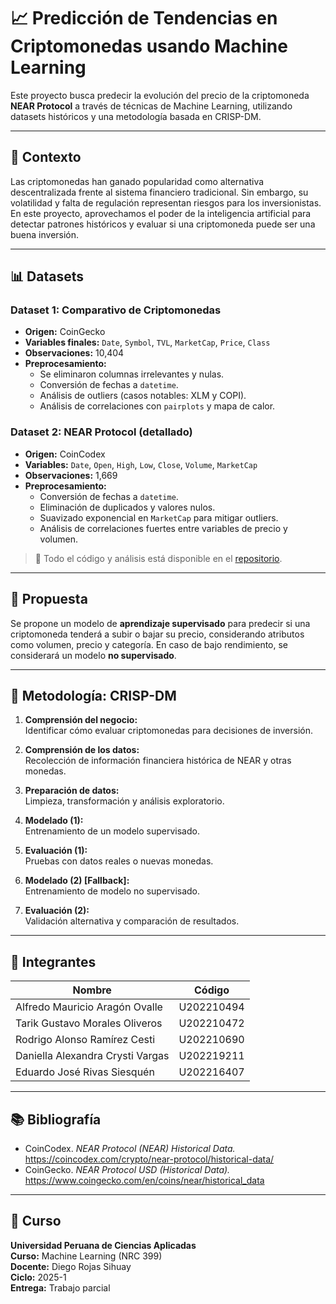# 📈 Predicción de Tendencias en Criptomonedas usando Machine Learning

Este proyecto busca predecir la evolución del precio de la criptomoneda **NEAR Protocol** a través de técnicas de Machine Learning, utilizando datasets históricos y una metodología basada en CRISP-DM.

---

## 🧠 Contexto

Las criptomonedas han ganado popularidad como alternativa descentralizada frente al sistema financiero tradicional. Sin embargo, su volatilidad y falta de regulación representan riesgos para los inversionistas. En este proyecto, aprovechamos el poder de la inteligencia artificial para detectar patrones históricos y evaluar si una criptomoneda puede ser una buena inversión.

---

## 📊 Datasets

### Dataset 1: Comparativo de Criptomonedas

- **Origen:** CoinGecko
- **Variables finales:** `Date`, `Symbol`, `TVL`, `MarketCap`, `Price`, `Class`
- **Observaciones:** 10,404
- **Preprocesamiento:**
  - Se eliminaron columnas irrelevantes y nulas.
  - Conversión de fechas a `datetime`.
  - Análisis de outliers (casos notables: XLM y COPI).
  - Análisis de correlaciones con `pairplots` y mapa de calor.

### Dataset 2: NEAR Protocol (detallado)

- **Origen:** CoinCodex
- **Variables:** `Date`, `Open`, `High`, `Low`, `Close`, `Volume`, `MarketCap`
- **Observaciones:** 1,669
- **Preprocesamiento:**
  - Conversión de fechas a `datetime`.
  - Eliminación de duplicados y valores nulos.
  - Suavizado exponencial en `MarketCap` para mitigar outliers.
  - Análisis de correlaciones fuertes entre variables de precio y volumen.

> 🔗 Todo el código y análisis está disponible en el [repositorio](https://github.com/idaniellavargas/crypto/tree/main).

---

## 🤖 Propuesta

Se propone un modelo de **aprendizaje supervisado** para predecir si una criptomoneda tenderá a subir o bajar su precio, considerando atributos como volumen, precio y categoría. En caso de bajo rendimiento, se considerará un modelo **no supervisado**.

---

## 🧭 Metodología: CRISP-DM

1. **Comprensión del negocio:**  
   Identificar cómo evaluar criptomonedas para decisiones de inversión.

2. **Comprensión de los datos:**  
   Recolección de información financiera histórica de NEAR y otras monedas.

3. **Preparación de datos:**  
   Limpieza, transformación y análisis exploratorio.

4. **Modelado (1):**  
   Entrenamiento de un modelo supervisado.

5. **Evaluación (1):**  
   Pruebas con datos reales o nuevas monedas.

6. **Modelado (2) [Fallback]:**  
   Entrenamiento de modelo no supervisado.

7. **Evaluación (2):**  
   Validación alternativa y comparación de resultados.

---

## 👥 Integrantes

| Nombre                             | Código      |
|------------------------------------|-------------|
| Alfredo Mauricio Aragón Ovalle     | U202210494  |
| Tarik Gustavo Morales Oliveros     | U202210472  |
| Rodrigo Alonso Ramírez Cesti       | U202210690  |
| Daniella Alexandra Crysti Vargas   | U202219211  |
| Eduardo José Rivas Siesquén        | U202216407  |

---

## 📚 Bibliografía

- CoinCodex. *NEAR Protocol (NEAR) Historical Data.* https://coincodex.com/crypto/near-protocol/historical-data/
- CoinGecko. *NEAR Protocol USD (Historical Data).* https://www.coingecko.com/en/coins/near/historical_data

---

## 🏫 Curso

**Universidad Peruana de Ciencias Aplicadas**  
**Curso:** Machine Learning (NRC 399)  
**Docente:** Diego Rojas Sihuay  
**Ciclo:** 2025-1  
**Entrega:** Trabajo parcial  
